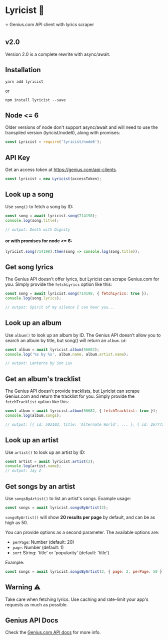 # Lyricist 🎤
⭐️ Genius.com API client with lyrics scraper

## v2.0

Version 2.0 is a complete rewrite with async/await.

## Installation
```
yarn add lyricist
```

or

```
npm install lyricist --save
```

## Node <= 6
Older versions of node don't support async/await and will need to use the transpiled version (lyricist/node6), along with promises:
```js
const Lyricist = require('lyricist/node6');
```

## API Key
Get an access token at https://genius.com/api-clients.

```js
const lyricist = new Lyricist(accessToken);
```

## Look up a song
Use `song()` to fetch a song by ID:
```js
const song = await lyricist.song(714198);
console.log(song.title);

// output: Death with Dignity
```

#### or with promises for node <= 6:
```js
lyricist.song(714198).then(song => console.log(song.title));
```

## Get song lyrics
The Genius API doesn't offer lyrics, but Lyricist can scrape Genius.com for you. Simply provide the `fetchLyrics` option like this:
```js
const song = await lyricist.song(714198, { fetchLyrics: true });
console.log(song.lyrics);

// output: Spirit of my silence I can hear you...
```
## Look up an album

Use `album()` to look up an album by ID. The Genius API doesn't allow you to search an album by title, but song() will return an `album.id`:

```js
const album = await lyricist.album(56682);
console.log('%s by %s', album.name, album.artist.name);

// output: Lanterns by Son Lux
```

## Get an album's tracklist
The Genius API doesn't provide tracklists, but Lyricist can scrape Genius.com and return the tracklist for you. Simply provide the `fetchTracklist` option like this:

```js
const album = await lyricist.album(56682, { fetchTracklist: true });
console.log(album.songs);

// output: [{ id: 502102, title: 'Alternate World', ... }, { id: 267773, title: 'Lost It To Trying', ... }, ...]

```
## Look up an artist
Use `artist()` to look up an artist by ID:
```js
const artist = await lyricist.artist(2);
console.log(artist.name);
// output: Jay Z
```

## Get songs by an artist
Use `songsByArtist()` to list an artist's songs. Example usage:
```js
const songs = await lyricist.songsByArtist(2);
```
`songsByArtist()` will show  **20 results per page** by default, and can be as high as 50.

You can provide options as a second parameter. The available options are:

* `perPage`: Number (default: 20)
* `page`: Number (default: 1)
* `sort` String: 'title' or 'popularity' (default: 'title')

Example:
```js
const songs = await lyricist.songsByArtist(2, { page: 2, perPage: 50 });
```

## Warning ⚠️
Take care when fetching lyrics. Use caching and rate-limit your app's requests as much as possible.

## Genius API Docs

Check the [Genius.com API docs](https://docs.genius.com) for more info.
